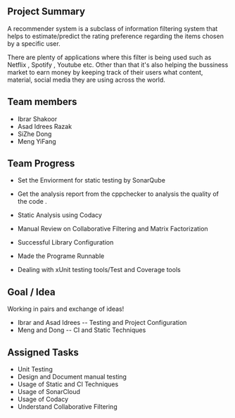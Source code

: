 ## Project Summary

A recommender system is a subclass of information filtering system that helps to estimate/predict the rating preference regarding the items chosen by a specific user.

There are plenty of applications where this filter is being used such as Netflix , Spotify , Youtube etc. Other than that it's also helping the bussiness market to earn money by keeping track of  their users what content, material, social media they are using across the world.

## Team members

- Ibrar Shakoor 
- Asad Idrees Razak 
- SiZhe Dong
- Meng YiFang

## Team Progress


- Set the Enviorment for static testing by SonarQube 
- Get the analysis report from the cppchecker to analysis the quality of the code .
- Static Analysis using Codacy
- Manual Review on Collaborative Filtering and Matrix Factorization


- Successful Library Configuration 
- Made the Programe Runnable
- Dealing with xUnit testing tools/Test and Coverage tools



## Goal / Idea

Working in pairs and exchange of ideas!

- Ibrar and Asad Idrees -- Testing and Project Configuration
- Meng and Dong -- CI and Static Techniques

## Assigned Tasks

- Unit Testing 
- Design and Document manual testing
- Usage of Static and CI Techniques 
- Usage of SonarCloud
- Usage of Codacy
- Understand Collaborative Filtering
